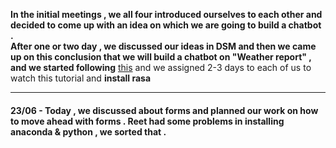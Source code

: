 **In the initial meetings , we all four introduced ourselves to each other and decided to come up with an idea on which we are going to build a chatbot .**<br>
  **After one or two day , we discussed our ideas in DSM and then we came up on this conclusion that we will build a chatbot on "Weather report" , and we started following**  [this](https://youtu.be/xu6D_vLP5vY) and we assigned 2-3 days to each of us  to watch this tutorial and **install rasa**
   <hr>
  
  
  
  
  
  
  
  
  
  
  
  
  
  
  
  
  
  
  
  
  
  
  
  
  
  
  
  
  
  
  
  
  
  
  
 ####  
 #### 23/06 - Today , we discussed about forms and planned our work on how to move ahead with forms . Reet had some problems in installing anaconda & python , we sorted that .
  
